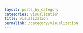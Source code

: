 ```yaml
---
layout: posts_by_category
categories: visualization
title: visualization
permalink: /category/visualization
---
```

